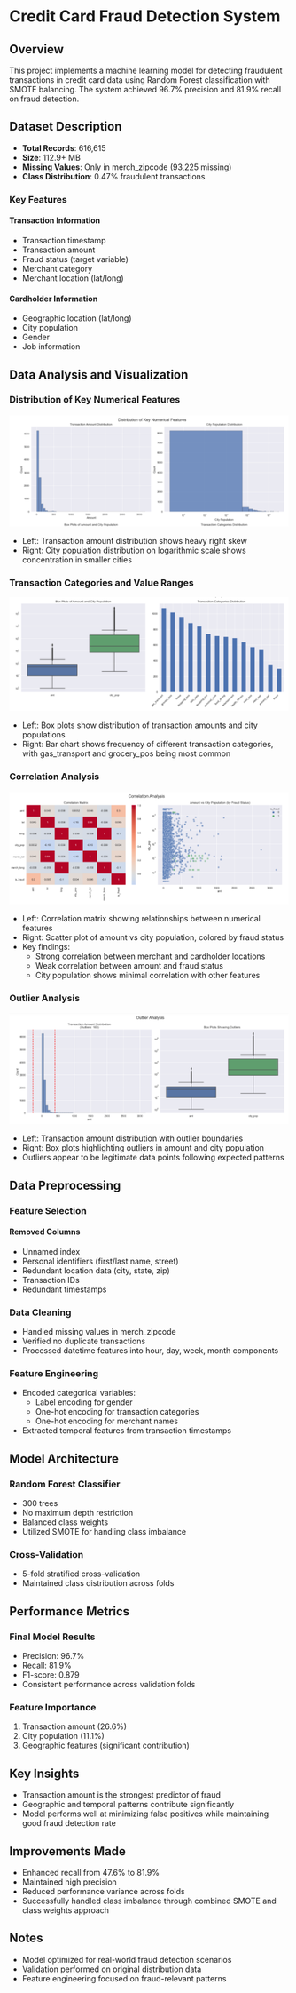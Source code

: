 # Credit Card Fraud Detection System

## Overview
This project implements a machine learning model for detecting fraudulent transactions in credit card data using Random Forest classification with SMOTE balancing. The system achieved 96.7% precision and 81.9% recall on fraud detection.

## Dataset Description
- **Total Records**: 616,615
- **Size**: 112.9+ MB
- **Missing Values**: Only in merch_zipcode (93,225 missing)
- **Class Distribution**: 0.47% fraudulent transactions

### Key Features
#### Transaction Information
- Transaction timestamp
- Transaction amount
- Fraud status (target variable)
- Merchant category
- Merchant location (lat/long)

#### Cardholder Information
- Geographic location (lat/long)
- City population
- Gender
- Job information

## Data Analysis and Visualization

### Distribution of Key Numerical Features
![Distribution Analysis](images/image01.png)
- Left: Transaction amount distribution shows heavy right skew
- Right: City population distribution on logarithmic scale shows concentration in smaller cities

### Transaction Categories and Value Ranges
![Categories and Box Plots](images/image02.png)
- Left: Box plots show distribution of transaction amounts and city populations
- Right: Bar chart shows frequency of different transaction categories, with gas_transport and grocery_pos being most common

### Correlation Analysis
![Correlation Matrix](images/image03.png)
- Left: Correlation matrix showing relationships between numerical features
- Right: Scatter plot of amount vs city population, colored by fraud status
- Key findings:
  - Strong correlation between merchant and cardholder locations
  - Weak correlation between amount and fraud status
  - City population shows minimal correlation with other features

### Outlier Analysis
![Outlier Detection](images/image04.png)
- Left: Transaction amount distribution with outlier boundaries
- Right: Box plots highlighting outliers in amount and city population
- Outliers appear to be legitimate data points following expected patterns

## Data Preprocessing

### Feature Selection
#### Removed Columns
- Unnamed index
- Personal identifiers (first/last name, street)
- Redundant location data (city, state, zip)
- Transaction IDs
- Redundant timestamps

### Data Cleaning
- Handled missing values in merch_zipcode
- Verified no duplicate transactions
- Processed datetime features into hour, day, week, month components

### Feature Engineering
- Encoded categorical variables:
  - Label encoding for gender
  - One-hot encoding for transaction categories
  - One-hot encoding for merchant names
- Extracted temporal features from transaction timestamps

## Model Architecture

### Random Forest Classifier
- 300 trees
- No maximum depth restriction
- Balanced class weights
- Utilized SMOTE for handling class imbalance

### Cross-Validation
- 5-fold stratified cross-validation
- Maintained class distribution across folds

## Performance Metrics

### Final Model Results
- Precision: 96.7%
- Recall: 81.9%
- F1-score: 0.879
- Consistent performance across validation folds

### Feature Importance
1. Transaction amount (26.6%)
2. City population (11.1%)
3. Geographic features (significant contribution)

## Key Insights
- Transaction amount is the strongest predictor of fraud
- Geographic and temporal patterns contribute significantly
- Model performs well at minimizing false positives while maintaining good fraud detection rate

## Improvements Made
- Enhanced recall from 47.6% to 81.9%
- Maintained high precision
- Reduced performance variance across folds
- Successfully handled class imbalance through combined SMOTE and class weights approach

## Notes
- Model optimized for real-world fraud detection scenarios
- Validation performed on original distribution data
- Feature engineering focused on fraud-relevant patterns
